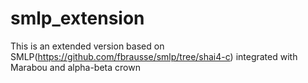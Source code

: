 # smlp_extension
This is an extended version based on SMLP(https://github.com/fbrausse/smlp/tree/shai4-c) 
integrated with Marabou and alpha-beta crown 

